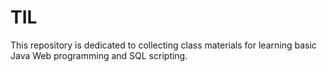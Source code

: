 # TIL  
  
This repository is dedicated to collecting class materials for learning basic Java Web programming and SQL scripting.